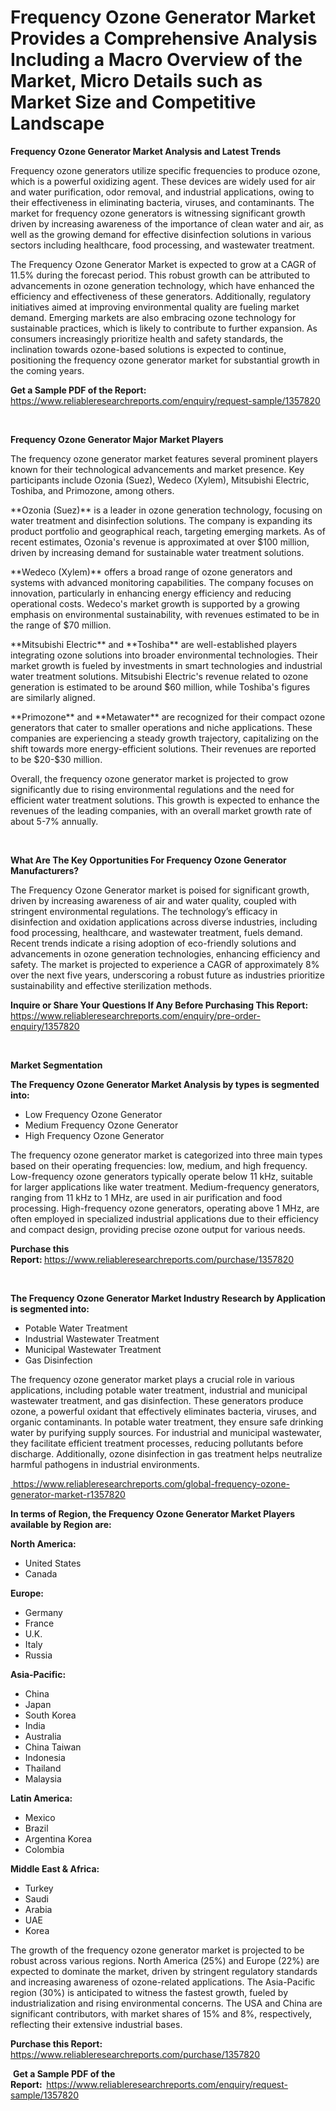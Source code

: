 <p><h1>Frequency Ozone Generator Market Provides a Comprehensive Analysis Including a Macro Overview of the Market, Micro Details such as Market Size and Competitive Landscape</h1></p><p><strong>Frequency Ozone Generator Market Analysis and Latest Trends</strong></p>
<p><p>Frequency ozone generators utilize specific frequencies to produce ozone, which is a powerful oxidizing agent. These devices are widely used for air and water purification, odor removal, and industrial applications, owing to their effectiveness in eliminating bacteria, viruses, and contaminants. The market for frequency ozone generators is witnessing significant growth driven by increasing awareness of the importance of clean water and air, as well as the growing demand for effective disinfection solutions in various sectors including healthcare, food processing, and wastewater treatment.</p><p>The Frequency Ozone Generator Market is expected to grow at a CAGR of 11.5% during the forecast period. This robust growth can be attributed to advancements in ozone generation technology, which have enhanced the efficiency and effectiveness of these generators. Additionally, regulatory initiatives aimed at improving environmental quality are fueling market demand. Emerging markets are also embracing ozone technology for sustainable practices, which is likely to contribute to further expansion. As consumers increasingly prioritize health and safety standards, the inclination towards ozone-based solutions is expected to continue, positioning the frequency ozone generator market for substantial growth in the coming years.</p></p>
<p><strong>Get a Sample PDF of the Report:&nbsp;</strong> <a href="https://www.reliableresearchreports.com/enquiry/request-sample/1357820?utm_campaign=3654&utm_medium=2&utm_source=Github&utm_content=ia&utm_term=16042025&utm_id=frequency-ozone-generator">https://www.reliableresearchreports.com/enquiry/request-sample/1357820</a></p>
<p>&nbsp;</p>
<p><strong>Frequency Ozone Generator Major Market Players</strong></p>
<p><p>The frequency ozone generator market features several prominent players known for their technological advancements and market presence. Key participants include Ozonia (Suez), Wedeco (Xylem), Mitsubishi Electric, Toshiba, and Primozone, among others.</p><p>**Ozonia (Suez)** is a leader in ozone generation technology, focusing on water treatment and disinfection solutions. The company is expanding its product portfolio and geographical reach, targeting emerging markets. As of recent estimates, Ozonia's revenue is approximated at over $100 million, driven by increasing demand for sustainable water treatment solutions.</p><p>**Wedeco (Xylem)** offers a broad range of ozone generators and systems with advanced monitoring capabilities. The company focuses on innovation, particularly in enhancing energy efficiency and reducing operational costs. Wedeco's market growth is supported by a growing emphasis on environmental sustainability, with revenues estimated to be in the range of $70 million.</p><p>**Mitsubishi Electric** and **Toshiba** are well-established players integrating ozone solutions into broader environmental technologies. Their market growth is fueled by investments in smart technologies and industrial water treatment solutions. Mitsubishi Electric's revenue related to ozone generation is estimated to be around $60 million, while Toshiba's figures are similarly aligned.</p><p>**Primozone** and **Metawater** are recognized for their compact ozone generators that cater to smaller operations and niche applications. These companies are experiencing a steady growth trajectory, capitalizing on the shift towards more energy-efficient solutions. Their revenues are reported to be $20-$30 million.</p><p>Overall, the frequency ozone generator market is projected to grow significantly due to rising environmental regulations and the need for efficient water treatment solutions. This growth is expected to enhance the revenues of the leading companies, with an overall market growth rate of about 5-7% annually.</p></p>
<p>&nbsp;</p>
<p><strong>What Are The Key Opportunities For Frequency Ozone Generator Manufacturers?</strong></p>
<p><p>The Frequency Ozone Generator market is poised for significant growth, driven by increasing awareness of air and water quality, coupled with stringent environmental regulations. The technology’s efficacy in disinfection and oxidation applications across diverse industries, including food processing, healthcare, and wastewater treatment, fuels demand. Recent trends indicate a rising adoption of eco-friendly solutions and advancements in ozone generation technologies, enhancing efficiency and safety. The market is projected to experience a CAGR of approximately 8% over the next five years, underscoring a robust future as industries prioritize sustainability and effective sterilization methods.</p></p>
<p><strong>Inquire or Share Your Questions If Any Before Purchasing This Report:</strong> <a href="https://www.reliableresearchreports.com/enquiry/pre-order-enquiry/1357820?utm_campaign=3654&utm_medium=2&utm_source=Github&utm_content=ia&utm_term=16042025&utm_id=frequency-ozone-generator">https://www.reliableresearchreports.com/enquiry/pre-order-enquiry/1357820</a></p>
<p>&nbsp;</p>
<p><strong>Market Segmentation</strong></p>
<p><strong>The Frequency Ozone Generator Market Analysis by types is segmented into:</strong></p>
<p><ul><li>Low Frequency Ozone Generator</li><li>Medium Frequency Ozone Generator</li><li>High Frequency Ozone Generator</li></ul></p>
<p><p>The frequency ozone generator market is categorized into three main types based on their operating frequencies: low, medium, and high frequency. Low-frequency ozone generators typically operate below 11 kHz, suitable for larger applications like water treatment. Medium-frequency generators, ranging from 11 kHz to 1 MHz, are used in air purification and food processing. High-frequency ozone generators, operating above 1 MHz, are often employed in specialized industrial applications due to their efficiency and compact design, providing precise ozone output for various needs.</p></p>
<p><strong>Purchase this Report:&nbsp;</strong><a href="https://www.reliableresearchreports.com/purchase/1357820?utm_campaign=3654&utm_medium=2&utm_source=Github&utm_content=ia&utm_term=16042025&utm_id=frequency-ozone-generator">https://www.reliableresearchreports.com/purchase/1357820</a></p>
<p>&nbsp;</p>
<p><strong>The Frequency Ozone Generator Market Industry Research by Application is segmented into:</strong></p>
<p><ul><li>Potable Water Treatment</li><li>Industrial Wastewater Treatment</li><li>Municipal Wastewater Treatment</li><li>Gas Disinfection</li></ul></p>
<p><p>The frequency ozone generator market plays a crucial role in various applications, including potable water treatment, industrial and municipal wastewater treatment, and gas disinfection. These generators produce ozone, a powerful oxidant that effectively eliminates bacteria, viruses, and organic contaminants. In potable water treatment, they ensure safe drinking water by purifying supply sources. For industrial and municipal wastewater, they facilitate efficient treatment processes, reducing pollutants before discharge. Additionally, ozone disinfection in gas treatment helps neutralize harmful pathogens in industrial environments.</p></p>
<p><a href="https://www.reliableresearchreports.com/global-frequency-ozone-generator-market-r1357820?utm_campaign=3654&utm_medium=2&utm_source=Github&utm_content=ia&utm_term=16042025&utm_id=frequency-ozone-generator">&nbsp;https://www.reliableresearchreports.com/global-frequency-ozone-generator-market-r1357820</a></p>
<p><strong>In terms of Region, the Frequency Ozone Generator Market Players available by Region are:</strong></p>
<p>
    <p> <strong> North America: </strong>
        <ul>
            <li>United States</li>
            <li>Canada</li>
        </ul>
        </p> 
    <p> <strong> Europe: </strong>
        <ul>
            <li>Germany</li>
            <li>France</li>
            <li>U.K.</li>
            <li>Italy</li>
            <li>Russia</li>
        </ul>
        </p> 
    <p> <strong> Asia-Pacific: </strong>
        <ul>
            <li>China</li>
            <li>Japan</li>
            <li>South Korea</li>
            <li>India</li>
            <li>Australia</li>
            <li>China Taiwan</li>
            <li>Indonesia</li>
            <li>Thailand</li>
            <li>Malaysia</li>
        </ul>
        </p> 
    <p> <strong> Latin America: </strong>
        <ul>
            <li>Mexico</li>
            <li>Brazil</li>
            <li>Argentina Korea</li>
            <li>Colombia</li>
        </ul>
        </p> 
    <p> <strong> Middle East & Africa: </strong>
        <ul>
            <li>Turkey</li>
            <li>Saudi</li>
            <li>Arabia</li>
            <li>UAE</li>
            <li>Korea</li>
        </ul>
    </p>
    </p>
<p><p>The growth of the frequency ozone generator market is projected to be robust across various regions. North America (25%) and Europe (22%) are expected to dominate the market, driven by stringent regulatory standards and increasing awareness of ozone-related applications. The Asia-Pacific region (30%) is anticipated to witness the fastest growth, fueled by industrialization and rising environmental concerns. The USA and China are significant contributors, with market shares of 15% and 8%, respectively, reflecting their extensive industrial bases.</p></p>
<p><strong>Purchase this Report: </strong><a href="https://www.reliableresearchreports.com/purchase/1357820?utm_campaign=3654&utm_medium=2&utm_source=Github&utm_content=ia&utm_term=16042025&utm_id=frequency-ozone-generator">https://www.reliableresearchreports.com/purchase/1357820</a></p>
<p>&nbsp;<strong>Get a Sample PDF of the Report:&nbsp;&nbsp;</strong><a href="https://www.reliableresearchreports.com/enquiry/request-sample/1357820?utm_campaign=3654&utm_medium=2&utm_source=Github&utm_content=ia&utm_term=16042025&utm_id=frequency-ozone-generator">https://www.reliableresearchreports.com/enquiry/request-sample/1357820</a></p>
<p><strong></strong></p>
<p><p></p><p></p><p></p></p>